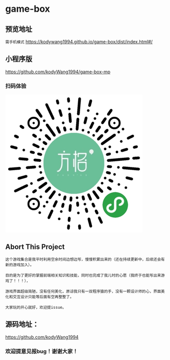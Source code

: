 # game-box

## 预览地址
`需手机模式`
https://kodywang1994.github.io/game-box/dist/index.html#/

## 小程序版

https://github.com/kodyWang1994/game-box-mp

### 扫码体验

![二维码](/src/assets/game_qrcode.png)

## Abort This Project
```
这个游戏集合是我平时利用空余时间边想边写，慢慢积累出来的（还在持续更新中，后续还会有新的游戏加入）。

目的是为了更好的掌握前端相关知识和技能，同时也完成了我儿时的心愿（我终于也能写出来游戏了！！！），

游戏界面超级简陋，没有任何美化，原谅我只有一双程序猿的手，没有一颗设计师的心，界面美化和交互设计只能等后面有空再整整了。

大家玩的开心就好，欢迎提issue。
```

## 源码地址：

https://github.com/kodyWang1994

### 欢迎提意见报bug！谢谢大家！
